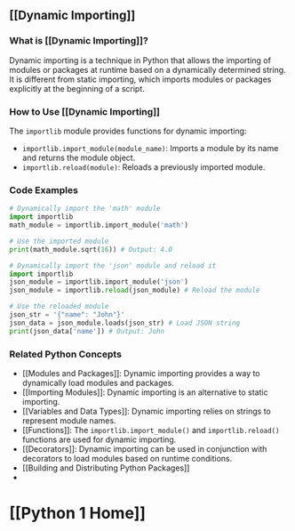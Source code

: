 ## [[Dynamic Importing]]

### What is [[Dynamic Importing]]?
Dynamic importing is a technique in Python that allows the importing of modules or packages at runtime based on a dynamically determined string. It is different from static importing, which imports modules or packages explicitly at the beginning of a script.

### How to Use [[Dynamic Importing]]
The `importlib` module provides functions for dynamic importing:

- `importlib.import_module(module_name)`: Imports a module by its name and returns the module object.
- `importlib.reload(module)`: Reloads a previously imported module.

### Code Examples
```python
# Dynamically import the 'math' module
import importlib
math_module = importlib.import_module('math')

# Use the imported module
print(math_module.sqrt(16)) # Output: 4.0
```

```python
# Dynamically import the 'json' module and reload it
import importlib
json_module = importlib.import_module('json')
json_module = importlib.reload(json_module) # Reload the module

# Use the reloaded module
json_str = '{"name": "John"}'
json_data = json_module.loads(json_str) # Load JSON string
print(json_data['name']) # Output: John
```

### Related Python Concepts

- [[Modules and Packages]]: Dynamic importing provides a way to dynamically load modules and packages.
- [[Importing Modules]]: Dynamic importing is an alternative to static importing.
- [[Variables and Data Types]]: Dynamic importing relies on strings to represent module names.
- [[Functions]]: The `importlib.import_module()` and `importlib.reload()` functions are used for dynamic importing.
- [[Decorators]]: Dynamic importing can be used in conjunction with decorators to load modules based on runtime conditions.
- [[Building and Distributing Python Packages]]
- 
# [[Python 1 Home]]